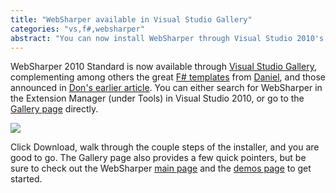 ```yaml
---
title: "WebSharper available in Visual Studio Gallery"
categories: "vs,f#,websharper"
abstract: "You can now install WebSharper through Visual Studio 2010's Extension Manager with a single click."
---
```

WebSharper 2010 Standard is now available through [Visual Studio Gallery](http://visualstudiogallery.msdn.microsoft.com/en-us/), complementing among others the great [F# templates](http://bloggemdano.blogspot.com/2010/08/f-templates-now-on-visual-studio.html) from [Daniel](http://bloggemdano.blogspot.com/), and those announced in [Don's earlier article](http://blogs.msdn.com/b/dsyme/archive/2010/07/29/some-f-project-templates-available-online.aspx).
You can either search for WebSharper in the Extension Manager (under Tools) in Visual Studio 2010, or go to the [Gallery page](http://visualstudiogallery.msdn.microsoft.com/en-us/288b94ea-0ea7-4dde-8906-f72eb22fbe1b) directly.

<img src="/assets/VS-Gallery.png">

Click Download, walk through the couple steps of the installer, and you are good to go. The Gallery page also provides a few quick pointers, but be sure to check out the WebSharper [main page](http://www.intellifactory.com/products/wsp/Home.aspx) and the [demos page](http://www.intellifactory.com/products/wsp/Samples.aspx) to get started.
